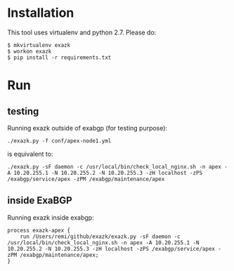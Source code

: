 # Installation

This tool uses virtualenv and python 2.7. Please do:

    $ mkvirtualenv exazk
    $ workon exazk
    $ pip install -r requirements.txt

# Run

## testing

Running exazk outside of exabgp (for testing purpose):

    ./exazk.py -f conf/apex-node1.yml

is equivalent to:

    ./exazk.py -sF daemon -c /usr/local/bin/check_local_nginx.sh -n apex -A 10.20.255.1 -N 10.20.255.2 -N 10.20.255.3 -zH localhost -zPS /exabgp/service/apex -zPM /exabgp/maintenance/apex

## inside ExaBGP

Running exazk inside exabgp:

    process exazk-apex {
        run /Users/remi/github/exazk/exazk.py -sF daemon -c /usr/local/bin/check_local_nginx.sh -n apex -A 10.20.255.1 -N 10.20.255.2 -N 10.20.255.3 -zH localhost -zPS /exabgp/service/apex -zPM /exabgp/maintenance/apex;
    }

